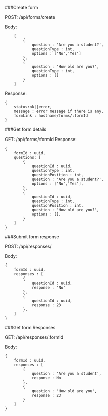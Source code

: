 ###Create form

POST: /api/forms/create 

Body:
```
    [
        {
            question : 'Are you a student?',
            questionType : int,
            options : ['No','Yes']
        },
        {
            question : 'How old are you?',
            questionType : int,
            options : []
        }
    ]
```

Response:
```
{
    status:ok||error,
    message : error message if there is any,
    formLink : hostname/forms/:formId
}
```

###Get form details

GET: /api/forms/:formId
Response:

```
{
    formId : uuid,
    questions: [
        {
            questionId : uuid,
            questionType : int,
            questionPosition : int,
            question : 'Are you a student?',
            options : ['No','Yes'],
        },
        {
            questionId : uuid,
            questionType : int,
            questionPosition : int,
            question : 'How old are you?',
            options : [],
        }
    ]
}
```

###Submit form response

POST: /api/responses/

Body:
```
{
    formId : uuid,
    responses : [
        {
            questionId : uuid,
            response : 'No'
        },
        {
            questionId : uuid,
            response : 23
        },
    ]
}
```

###Get form Responses

GET: /api/responses/:formId

Body:
```
{
    formId : uuid,
    responses : [
        {
            question : 'Are you a student',
            response : No
        },
        {
            question : 'How old are you',
            response : 23
        }
    ]
}
```
